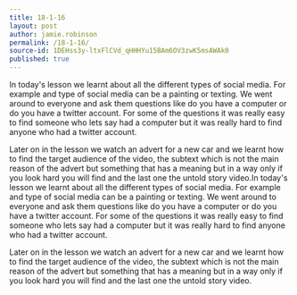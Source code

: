 ```yaml
---
title: 18-1-16
layout: post
author: jamie.robinson
permalink: /18-1-16/
source-id: 1DEHss3y-ltxFlCVd_qHHHYu15BAm6OV3zwK5msAWAk0
published: true
---
```

In today's lesson we learnt about all the different types of social media. For example and type of social media can be a painting or texting. We went around to everyone and ask them questions like do you have a computer or do you have a twitter account. For some of the questions it was really easy to find someone who lets say had a computer but it was really hard to find anyone who had a twitter account.

Later on in the lesson we watch an advert for a new car and we learnt how to find the target audience of the video, the subtext which is not the main reason of the advert but something that has a meaning but in a way only if you look hard you will find and the last one the untold story video.In today's lesson we learnt about all the different types of social media. For example and type of social media can be a painting or texting. We went around to everyone and ask them questions like do you have a computer or do you have a twitter account. For some of the questions it was really easy to find someone who lets say had a computer but it was really hard to find anyone who had a twitter account.

Later on in the lesson we watch an advert for a new car and we learnt how to find the target audience of the video, the subtext which is not the main reason of the advert but something that has a meaning but in a way only if you look hard you will find and the last one the untold story video.

